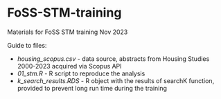 # FoSS-STM-training
Materials for FoSS STM training Nov 2023

Guide to files:
 - *housing_scopus.csv* - data source, abstracts from Housing Studies 2000-2023 acquired via Scopus API
 - *01_stm.R* - R script to reproduce the analysis
 - *k_search_results.RDS* - R object with the results of searchK function, provided to prevent long run time during the training
